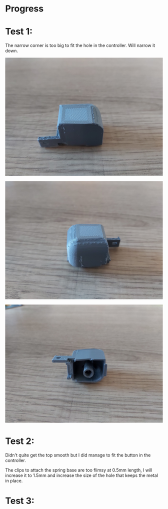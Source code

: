 # Progress

# Test 1:

The narrow corner is too big to fit the hole in the controller. Will narrow it down.

![Font](images/test1_front.jpg)

![Back](images/test1_back.jpg)

![Font](images/test1_bottom.jpg)

# Test 2:

Didn't quite get the top smooth but I did manage to fit the button in the controller.

The clips to attach the spring base are too flimsy at 0.5mm length, I will increase it to 1.5mm and increase the size of the hole that keeps the metal in place.

# Test 3: